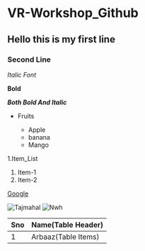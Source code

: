 # VR-Workshop_Github
## Hello this is my first line
### Second Line
*Italic Font*

**Bold**

***Both Bold And Italic***

* Fruits

  * Apple
  * banana
  * Mango

1.Item_List

  1. Item-1
  2. Item-2
  
  
[Google](www.google.com)

![Tajmahal](https://www.thoughtco.com/thmb/l6mjGqVnMW8z53UcD86DE16ZG5c=/2576x2576/smart/filters:no_upscale()/sunrise-at-taj-mahal--agra--uttar-pradash--india-583682538-5b91840bc9e77c0050bdc67b.jpg)
![Nwh](https://m.media-amazon.com/images/M/MV5BMDUzNWJhZWQtYzU3Zi00M2NjLThjZjEtMTRmMjRmNzBmMWI2XkEyXkFqcGdeQXVyODIyOTEyMzY@._V1_.jpg)

Sno|Name(Table Header)
----|----
1|Arbaaz(Table Items)
